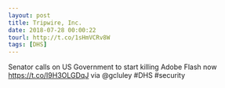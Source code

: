 ```yaml
---
layout: post
title: Tripwire, Inc.
date: 2018-07-28 00:00:22
tourl: http://t.co/1sHmVCRv8W
tags: [DHS]
---
```

Senator calls on US Government to start killing Adobe Flash now https://t.co/I9H3OLGDqJ via @gcluley #DHS #security